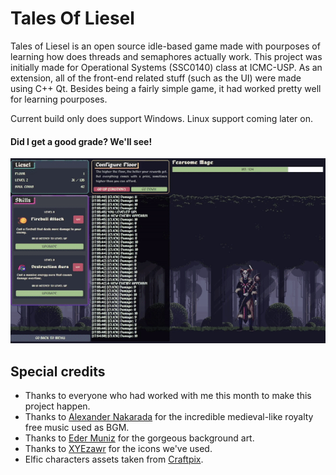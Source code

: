 # Tales Of Liesel

Tales of Liesel is an open source idle-based game made with pourposes of learning how does threads and semaphores actually work. This project was initially made for Operational Systems (SSC0140) class at ICMC-USP. As an extension, all of the front-end related stuff (such as the UI) were made using C++ Qt. Besides being a fairly simple game, it had worked pretty well for learning pourposes.

Current build only does support Windows. Linux support coming later on.

#### Did I get a good grade? We'll see!

![](./tales-of-liesel-example.gif)

## Special credits

- Thanks to everyone who had worked with me this month to make this project happen.
- Thanks to [Alexander Nakarada](https://filmmusic.io/artists/alexander-nakarada) for the incredible medieval-like royalty free music used as BGM.
- Thanks to [Eder Muniz](https://edermunizz.itch.io) for the gorgeous background art.
- Thanks to [XYEzawr](https://xyezawr.itch.io) for the icons we've used.
- Elfic characters assets taken from [Craftpix](https://craftpix.net/freebies/free-dark-elf-pixel-art-asset-pack/).

